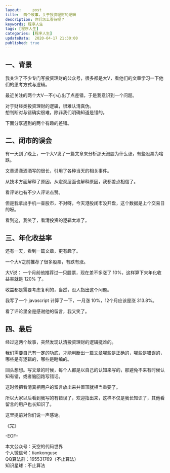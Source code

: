 ```yaml
---   
layout:     post  
title:  两个故事，关于投资理财的逻辑  
description: 你们怎么看待呢？    
keywords: 程序人生  
tags: [程序人生]    
categories: [程序人生]  
updateData:  2020-04-17 21:30:00  
published: true  
---  
```



## 一、背景  


我关注了不少专门写投资理财的公众号，很多都是大V，看他们的文章学习一下他们的思考方式与逻辑。  


最近关注的两个大V一不小心出了点差错，于是我意识到一个问题。  


对于财经类投资理财的逻辑，很难认清真伪。  
想判断对与错确实很难，除非我们明确知道是错的。  


下面分享遇到的两个有趣的差错。  


## 二、闭市的误会  


有一天到了晚上，一个大V发了一篇文章来分析那天港股为什么涨，有些股票为啥跌。  


文章潇潇洒洒写的很长，引用了各种当天的相关事件。  


从技术方面解释了原因，从宏观层面也解释原因，我都差点相信了。  


看评论也有不少人评论点赞。  


但是我拿出手机一查股市，不对呀，今天港股闭市没开盘，这个数据是上个交易日的呀。  


看到这，我笑了，看清投资的逻辑太难了。  


## 三、年化收益率  


还有一天，看到一篇文章，更有趣了。  


一个大V之前推荐了很多股票，有跌有涨。  


大V说： 一个月前他推荐过一只股票，现在差不多涨了 10%，这样算下来年化收益率就是 120% 了。  


收益都是需要考虑复利的，当然，没人指出这个问题。  


我写了一个 javascript 计算了一下，一月涨 10%，12个月应该是涨 313.8%。  


看了评论里全是感谢他的留言，我又笑了。  


## 四、最后  


经过这两个故事，突然发现认清投资理财的逻辑挺难的。  


我们需要自己有一定的功底，才能判断出一篇文章哪些是正确的，哪些是错误的，哪些是有逻辑的，哪些是瞎编的。  


回头想想。写文章的时候，每个人都是以自己的认知来写的，那避免不来有时候认知有错，或者脑回路写错话。  


这时候把看清真相用户的留言放出来并置顶就相当重要了。  


所以大家以后看到我写的有错误了，欢迎指出来，这样不仅是我长知识了，其他看留言的用户也长知识了。  


这里提前对你们说一声感谢。  



《完》


-EOF-  



本文公众号：天空的代码世界  
个人微信号：tiankonguse  
QQ算法群：165531769（不止算法）  
知识星球：不止算法  

